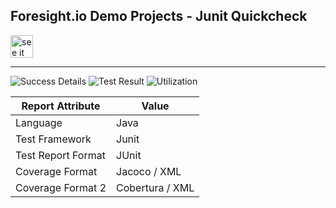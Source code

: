 
## Foresight.io Demo Projects - Junit Quickcheck

<a href="https://foresight.thundra.live/repositories/github/runforesight-demo/junit-quickcheck/workflow-runs">
  <img src="https://4750167.fs1.hubspotusercontent-na1.net/hubfs/4750167/foresight-live-badge-72.png" height="36" alt="see it on foresight" />
</a>

---
![Success Details](http://foresight.service.thundra.us/public/api/v1/badge/success?repoId=6dab0bbc-65d7-4c84-8aa0-113672c37af1)
![Test Result](http://foresight.service.thundra.us/public/api/v1/badge/test?repoId=6dab0bbc-65d7-4c84-8aa0-113672c37af1)
![Utilization](http://foresight.service.thundra.us/public/api/v1/badge/utilization?repoId=6dab0bbc-65d7-4c84-8aa0-113672c37af1)


| Report Attribute  | Value   |
|---|---|
| Language  | Java |
| Test Framework  | Junit |
| Test Report Format | JUnit |
| Coverage Format | Jacoco / XML  |
| Coverage Format 2 | Cobertura / XML  |
